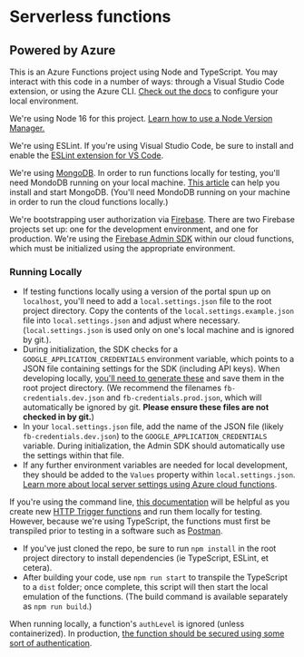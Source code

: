 # Serverless functions
## Powered by Azure

This is an Azure Functions project using Node and TypeScript.  You may interact with this code in a number of ways:  through a Visual Studio Code extension, or using the Azure CLI.  [Check out the docs](https://docs.microsoft.com/en-us/azure/azure-functions/functions-develop-local) to configure your local environment.

We're using Node 16 for this project.  [Learn how to use a Node Version Manager.](https://npm.github.io/installation-setup-docs/installing/using-a-node-version-manager.html)

We're using ESLint.  If you're using Visual Studio Code, be sure to install and enable the [ESLint extension for VS Code](https://marketplace.visualstudio.com/items?itemName=dbaeumer.vscode-eslint).

We're using [MongoDB](https://www.mongodb.com/).  In order to run functions locally for testing, you'll need MondoDB running on your local machine.  [This article](https://zellwk.com/blog/local-mongodb/) can help you install and start MongoDB.  (You'll need MondoDB running on your machine in order to run the cloud functions locally.)

We're bootstrapping user authorization via [Firebase](https://firebase.google.com/).  There are two Firebase projects set up:  one for the development environment, and one for production.  We're using the [Firebase Admin SDK](https://firebase.google.com/docs/admin/setup) within our cloud functions, which must be initialized using the appropriate environment.

### Running Locally
- If testing functions locally using a version of the portal spun up on `localhost`, you'll need to add a `local.settings.json` file to the root project directory.  Copy the contents of the `local.settings.example.json` file into `local.settings.json` and adjust where necessary.  (`local.settings.json` is used only on one's local machine and is ignored by git.).
- During initialization, the SDK checks for a `GOOGLE_APPLICATION_CREDENTIALS` environment variable, which points to a JSON file containing settings for the SDK (including API keys).  When developing locally, [you'll need to generate these](https://firebase.google.com/docs/admin/setup#initialize-sdk) and save them in the root project directory.  (We recommend the filenames `fb-credentials.dev.json` and `fb-credentials.prod.json`, which will automatically be ignored by git.  __Please ensure these files are not checked in by git.__)
- In your `local.settings.json` file, add the name of the JSON file (likely `fb-credentials.dev.json`) to the `GOOGLE_APPLICATION_CREDENTIALS` variable.  During initialization, the Admin SDK should automatically use the settings within that file.
- If any further environment variables are needed for local development, they should be added to the `Values` property within `local.settings.json`.  [Learn more about local server settings using Azure cloud functions](https://docs.microsoft.com/en-us/azure/azure-functions/functions-run-local?tabs=v4%2Cmacos%2Ccsharp%2Cportal%2Cbash#local-settings).

If you're using the command line, [this documentation](https://docs.microsoft.com/en-us/azure/azure-functions/create-first-function-cli-node?tabs=azure-cli%2Cbrowser) will be helpful as you create new [HTTP Trigger functions](https://docs.microsoft.com/en-us/azure/azure-functions/functions-bindings-http-webhook-trigger?tabs=in-process%2Cfunctionsv2&pivots=programming-language-javascript) and run them locally for testing.  However, because we're using TypeScript, the functions must first be transpiled prior to testing in a software such as [Postman](https://www.postman.com/).

- If you've just cloned the repo, be sure to run `npm install` in the root project directory to install dependencies (ie TypeScript, ESLint, et cetera).
- After building your code, use `npm run start` to transpile the TypeScript to a `dist` folder; once complete, this script will then start the local emulation of the functions.  (The build command is available separately as `npm run build`.)

When running locally, a function's `authLevel` is ignored (unless containerized).  In production, [the function should be secured using some sort of authentication](https://docs.microsoft.com/en-us/azure/azure-functions/functions-bindings-http-webhook-trigger?tabs=in-process%2Cfunctionsv2&pivots=programming-language-javascript#secure-an-http-endpoint-in-production).
